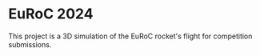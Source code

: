 # EuRoC 2024

This project is a 3D simulation of the EuRoC rocket's flight for competition submissions.
